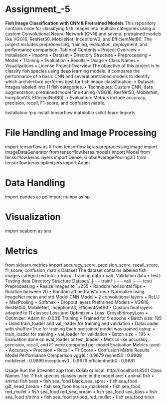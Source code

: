 # Assignment_-5
**Fish Image Classification with CNN & Pretrained Models**
This repository contains code for classifying fish images into multiple categories using a custom Convolutional Neural Network (CNN) and several pretrained models like VGG16, ResNet50, MobileNet, InceptionV3, and EfficientNetB0. The project includes preprocessing, training, evaluation, deployment, and performance comparison.
Table of Contents
•	Project Overview
•	Installation
•	Imports
•	Dataset
•	Directory Structure
•	Preprocessing
•	Model
•	Training
•	Evaluation
•	Results
•	Usage
•	Class Names
•	Visualizations
•	License
Project Overview
The objective of this project is to classify fish species using deep learning models. It compares the performance of a basic CNN and several pretrained models to identify which architecture performs best for fish image classification.
•	Dataset: Images labeled into 11 fish categories.
•	Techniques: Custom CNN, data augmentation, pretrained model fine-tuning (VGG16, ResNet50, MobileNet, InceptionV3, EfficientNetB0).
•	Evaluation: Metrics include accuracy, precision, recall, F1-score, and confusion matrix.

Installation
!pip install tensorflow matplotlib scikit-learn
Imports
# File Handling and Image Processing
import tensorflow as tf
from tensorflow.keras.preprocessing.image import ImageDataGenerator
from tensorflow.keras.models import Model
from tensorflow.keras.layers import Dense, GlobalAveragePooling2D
from tensorflow.keras.optimizers import Adam
# Data Handling
import pandas as pd
import numpy as np

# Visualization
import seaborn as sns

# Metrics
from sklearn.metrics import accuracy_score, precision_score, recall_score, f1_score, confusion_matrix
Dataset
The dataset contains labeled fish images categorized into:
•	train/: Training data
•	val/: Validation data
•	test/: Testing data
Directory Structure
Dataset/
├── train/
├── val/
├── test/
Preprocessing
•	Resize images to 1./255
•	Random horizontal flips
•	Rotation between 20
•	Random affine transforms
•	Normalize using ImageNet mean and std
Model
CNN Model
•	2 convolutional layers + ReLU + MaxPooling + Softmax
•	Dropout layers
Pretrained Models
•	VGG16, ResNet50, MobileNet, InceptionV3, EfficientNetB0
•	Custom final layers adapted to 11 classes
Loss and Optimizer
•	Loss: CrossEntropyLoss
•	Optimizer: Adam (lr=0.001)
Training
•	Trained for 5  epochs
•	Batch size: 195
•	Used train_loader and val_loader for training and validation
•	DataLoader with shuffle=True for training
Each pretrained model was trained using:
•	train_loader for training
•	val_loader for validation
•	Batch size = 195
•	Evaluation done on eval_loader or test_loader
•	Metrics like accuracy, precision, recall, and F1 were computed per model
Evaluation
Metrics used:
•	Accuracy
•	Precision
•	Recall
•	F1-Score
•	Confusion Matrix
Results
Model Performance Comparison
vgg16           : 0.9679
resnet50        : 0.9908
mobilenet       : 0.9899
inceptionv3     : 0.9679
efficientnetb0  : 0.9881

Usage
Run the Streamlit app from Colab or local:
http://localhost:8501
Class Names
The 11 fish species classes used in the model are:
•	animal fish
•	animal fish bass
•	fish sea_food black_sea_sprat
•	fish sea_food gilt_head_bream
•	fish sea_food hourse_mackerel
•	fish sea_food red_mullet
•	fish sea_food red_sea_bream
•	fish sea_food sea_bass
•	fish sea_food shrimp
•	fish sea_food striped_red_mullet
•	fish sea_food trout


